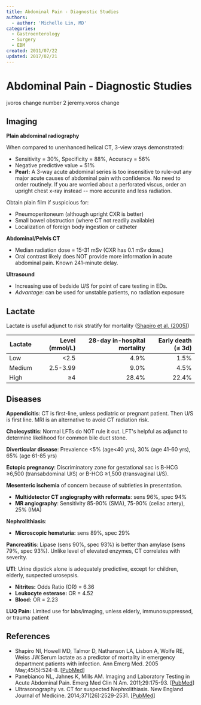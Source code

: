 ```yaml
---
title: Abdominal Pain - Diagnostic Studies
authors:
  - author: 'Michelle Lin, MD'
categories:
  - Gastroenterology
  - Surgery
  - EBM
created: 2011/07/22
updated: 2017/02/21
---
```


# Abdominal Pain - Diagnostic Studies

jvoros change number 2
jeremy.voros change

## Imaging

**Plain abdominal radiography**

When compared to unenhanced helical CT, 3-view xrays demonstrated:

- Sensitivity = 30%, Specificity = 88%, Accuracy = 56%
- Negative predictive value = 51%
- **Pearl:** A 3-way acute abdominal series is too insensitive to rule-out any major acute causes of abdominal pain with confidence. No need to order routinely. If you are worried about a perforated viscus, order an upright chest x-ray instead -- more accurate and less radiation. 

Obtain plain film if suspicious for:

- Pneumoperitoneum (although upright CXR is better)
- Small bowel obstruction (where CT not readily available) 
- Localization of foreign body ingestion or catheter

**Abdominal/Pelvis CT**

- Median radiation dose = 15-31 mSv (CXR has 0.1 mSv dose.)
- Oral contrast likely does NOT provide more information in acute abdominal pain. Known 241-minute delay.

**Ultrasound**

- Increasing use of bedside U/S for point of care testing in EDs.
- _Advantage_: can be used for unstable patients, no radiation exposure 

## Lactate

Lactate is useful adjunct to risk stratify for mortality ([Shapiro et al. (2005)](https://www.ncbi.nlm.nih.gov/pubmed/15855951))

| Lactate | Level (mmol/L) | 28-day in-hospital mortality | Early death (≤ 3d) |
| ------- | -------------: | ---------------------------: | -----------------: |
| Low     |        &lt;2.5 |                         4.9% |               1.5% |
| Medium  |       2.5-3.99 |                         9.0% |               4.5% |
| High    |             ≥4 |                        28.4% |              22.4% |

## Diseases

**Appendicitis**: CT is first-line, unless pediatric or pregnant patient. Then U/S is first line. MRI is an alternative to avoid CT radiation risk.

**Cholecystitis**: Normal LFTs do NOT rule it out. LFT's helpful as adjunct to determine likelihood for common bile duct stone.

**Diverticular disease**: Prevalence &lt;5% (age&lt;40 yrs), 30% (age 41-60 yrs), 65% (age 61-85 yrs)

**Ectopic pregnancy**: Discriminatory zone for gestational sac is B-HCG ≥6,500 (transabdominal U/S) or B-HCG ≥1,500 (transvaginal U/S).

**Mesenteric ischemia** of concern because of subtleties in presentation.

- **Multidetector CT angiography with reformats**: sens 96%, spec 94%
- **MR angiography**: Sensitivity 85-90% (SMA), 75-90% (celiac artery), 25% (IMA) 

**Nephrolithiasis**:

- **Microscopic hematuria:** sens 89%, spec 29%

**Pancreatitis**: Lipase (sens 90%, spec 93%) is better than amylase (sens 79%, spec 93%). Unlike level of elevated enzymes, CT correlates with severity.

**UTI**: Urine dipstick alone is adequately predictive, except for children, elderly, suspected urosepsis.

- **Nitrites:** Odds Ratio (OR) = 6.36
- **Leukocyte esterase:** OR = 4.52 
- **Blood:** OR = 2.23

**LUQ Pain:** Limited use for labs/imaging, unless elderly, immunosuppressed, or trauma patient

## References

- Shapiro NI, Howell MD, Talmor D, Nathanson LA, Lisbon A, Wolfe RE, Weiss JW.Serum lactate as a predictor of mortality in emergency department patients with infection. Ann Emerg Med. 2005 May;45(5):524-8. \[[PubMed](https://www.ncbi.nlm.nih.gov/pubmed/15855951)]
- Panebianco NL, Jahnes K, Mills AM. Imaging and Laboratory Testing in Acute Abdominal Pain. Emerg Med Clin N Am. 2011;29:175-93. \[[PubMed](https://www.ncbi.nlm.nih.gov/pubmed/?term=21515175)]
- Ultrasonography vs. CT for suspected Nephrolithiasis. New England Journal of Medicine. 2014;371(26):2529-2531. \[[PubMed](https://www.ncbi.nlm.nih.gov/pubmed/?term=25229916)]
